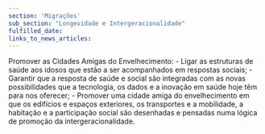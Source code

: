 ```yaml
---
section: 'Migrações'
sub_section: "Longevidade e Intergeracionalidade"
fulfilled_date:
links_to_news_articles:
---
```


Promover as Cidades Amigas do Envelhecimento: - Ligar as estruturas de saúde aos idosos que estão a ser acompanhados em respostas sociais; - Garantir que a resposta de saúde e social são integradas com as novas possibilidades que a tecnologia, os dados e a inovação em saúde hoje têm para nos oferecer; - Promover uma cidade amiga do envelhecimento em que os edifícios e espaços exteriores, os transportes e a mobilidade, a habitação e a participação social são desenhadas e pensadas numa lógica de promoção da intergeracionalidade.